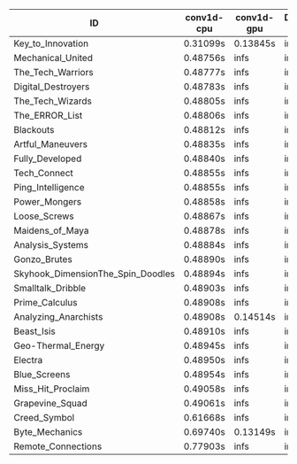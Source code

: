 |ID|conv1d-cpu|conv1d-gpu|DWSPConv2D-gpu|gemm-gpu|avg|
|-|-|-|-|-|-|
|Key_to_Innovation|0.31099s|0.13845s|infs|4.55342s|infs|
|Mechanical_United|0.48756s|infs|infs|4.57461s|infs|
|The_Tech_Warriors|0.48777s|infs|infs|4.56427s|infs|
|Digital_Destroyers|0.48783s|infs|infs|4.53286s|infs|
|The_Tech_Wizards|0.48805s|infs|infs|4.55038s|infs|
|The_ERROR_List|0.48806s|infs|infs|4.57238s|infs|
|Blackouts|0.48812s|infs|infs|4.51970s|infs|
|Artful_Maneuvers|0.48835s|infs|infs|4.55419s|infs|
|Fully_Developed|0.48840s|infs|infs|4.56643s|infs|
|Tech_Connect|0.48855s|infs|infs|4.55498s|infs|
|Ping_Intelligence|0.48855s|infs|infs|4.56940s|infs|
|Power_Mongers|0.48858s|infs|infs|4.57218s|infs|
|Loose_Screws|0.48867s|infs|infs|4.54355s|infs|
|Maidens_of_Maya|0.48878s|infs|infs|4.55367s|infs|
|Analysis_Systems|0.48884s|infs|infs|4.55939s|infs|
|Gonzo_Brutes|0.48890s|infs|infs|4.55930s|infs|
|Skyhook_DimensionThe_Spin_Doodles|0.48894s|infs|infs|4.57720s|infs|
|Smalltalk_Dribble|0.48903s|infs|infs|4.50993s|infs|
|Prime_Calculus|0.48908s|infs|infs|4.54581s|infs|
|Analyzing_Anarchists|0.48908s|0.14514s|infs|4.52941s|infs|
|Beast_Isis|0.48910s|infs|infs|4.55668s|infs|
|Geo-Thermal_Energy|0.48945s|infs|infs|4.54866s|infs|
|Electra|0.48950s|infs|infs|4.55903s|infs|
|Blue_Screens|0.48954s|infs|infs|4.54386s|infs|
|Miss_Hit_Proclaim|0.49058s|infs|infs|4.54856s|infs|
|Grapevine_Squad|0.49061s|infs|infs|4.53099s|infs|
|Creed_Symbol|0.61668s|infs|infs|4.54755s|infs|
|Byte_Mechanics|0.69740s|0.13149s|infs|4.52974s|infs|
|Remote_Connections|0.77903s|infs|infs|4.55063s|infs|
